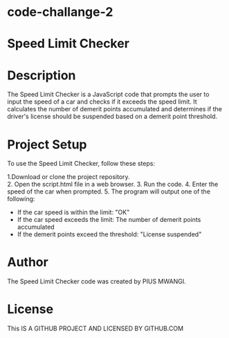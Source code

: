 # code-challange-2
# Speed Limit Checker

# Description

The Speed Limit Checker is a JavaScript code that prompts the user to input the speed of a car and checks if it exceeds the speed limit. It calculates the number of demerit points accumulated and determines if the driver's license should be suspended based on a demerit point threshold.

# Project Setup

To use the Speed Limit Checker, follow these steps:

1.Download or clone the project repository.   
2. Open the script.html file in a web browser. 
3. Run the code.
4. Enter the speed of the car when prompted.
5. The program will output one of the following:
   - If the car speed is within the limit: "OK"
   - If the car speed exceeds the limit: The number of demerit points accumulated
   - If the demerit points exceed the threshold: "License suspended"

# Author 

The Speed Limit Checker code was created by PIUS MWANGI.
# License
This IS A GITHUB PROJECT AND LICENSED BY GITHUB.COM
